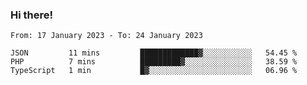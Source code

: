 ### Hi there!

<!--START_SECTION:waka-->

```text
From: 17 January 2023 - To: 24 January 2023

JSON         11 mins         █████████████▓░░░░░░░░░░░   54.45 %
PHP          7 mins          █████████▓░░░░░░░░░░░░░░░   38.59 %
TypeScript   1 min           █▓░░░░░░░░░░░░░░░░░░░░░░░   06.96 %
```

<!--END_SECTION:waka-->
